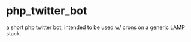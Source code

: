 php_twitter_bot
===============

a short php twitter bot, intended to be used w/ crons on a generic LAMP stack.
